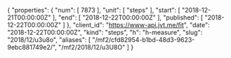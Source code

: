 {
  "properties": {
    "num": [
      7873
    ],
    "unit": [
      "steps"
    ],
    "start": [
      "2018-12-21T00:00:00Z"
    ],
    "end": [
      "2018-12-22T00:00:00Z"
    ],
    "published": [
      "2018-12-22T00:00:00Z"
    ]
  },
  "client_id": "https://www-api.jvt.me/fit",
  "date": "2018-12-22T00:00:00Z",
  "kind": "steps",
  "h": "h-measure",
  "slug": "2018/12/u3u8o",
  "aliases": [
    "/mf2/cfd82954-b1bd-48d3-9623-9ebc881749e2/",
    "/mf2/2018/12/u3U8O"
  ]
}
